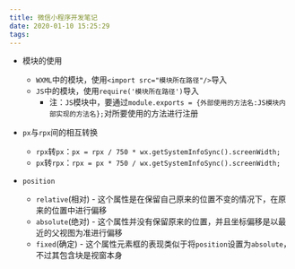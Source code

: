 ```yaml
---
title: 微信小程序开发笔记
date: 2020-01-10 15:25:29
tags:
---
```


* 模块的使用
  * `WXML`中的模块，使用`<import src="模块所在路径"/>`导入
  * `JS`中的模块，使用`require('模块所在路径')`导入
     * 注：`JS`模块中，要通过`module.exports = {外部使用的方法名:JS模块内部实现的方法名};`对所要使用的方法进行注册

* `px`与`rpx`间的相互转换
  * `rpx`转`px`：`px = rpx / 750 * wx.getSystemInfoSync().screenWidth;`
  * `px`转`rpx`：`rpx = px * 750 / wx.getSystemInfoSync().screenWidth;`

* `position`
  * `relative`(相对) - 这个属性是在保留自己原来的位置不变的情况下，在原来的位置中进行偏移
  * `absolute`(绝对) - 这个属性并没有保留原来的位置，并且坐标偏移是以最近的父视图为准进行偏移
  * `fixed`(确定) - 这个属性元素框的表现类似于将`position`设置为`absolute`，不过其包含块是视窗本身